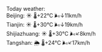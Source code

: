 Today weather:  
Beijing: ☀️   🌡️+22°C 🌬️↓11km/h  
Tianjin: ☀️   🌡️+30°C 🌬️↓19km/h  
Shijiazhuang: ☀️   🌡️+30°C 🌬️↙8km/h  
Tangshan: 🌦   🌡️+24°C 🌬️↙17km/h  
